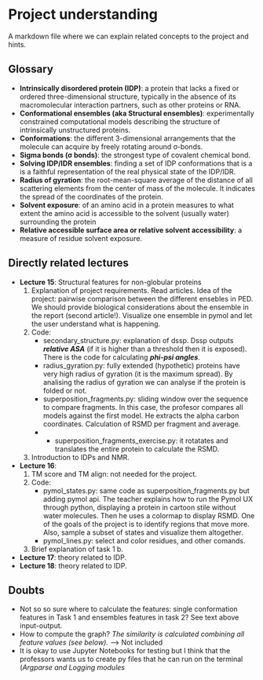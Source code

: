 # Project understanding
A markdown file where we can explain related concepts to the project and hints.

## Glossary
* **Intrinsically disordered protein (IDP)**: a protein that lacks a fixed or ordered three-dimensional structure, typically in the absence of its macromolecular interaction partners, such as other proteins or RNA.
* **Conformational ensembles (aka Structural ensembles)**: experimentally constrained computational models describing the structure of intrinsically unstructured proteins.
* **Conformations**: the different 3-dimensional arrangements that the molecule can acquire by freely rotating around σ-bonds.
* **Sigma bonds (σ bonds)**: the strongest type of covalent chemical bond.
* **Solving IDP/IDR ensembles**: finding a set of IDP conformations that is a is a faithful representation of the real physical state of the IDP/IDR.
* **Radius of gyration**: the root-mean-square average of the distance of all scattering elements from the center of mass of the molecule. It indicates the spread of the coordinates of the protein.
* **Solvent exposure**: of an amino acid in a protein measures to what extent the amino acid is accessible to the solvent (usually water) surrounding the protein
* **Relative accessible surface area or relative solvent accessibility**: a measure of residue solvent exposure.

## Directly related lectures
* **Lecture 15**: Structural features for non-globular proteins
  1. Explanation of project requirements. Read articles. Idea of the project: pairwise comparison between the different ensebles in PED. We should provide biological considerations about the ensemble in the report (second article!). Visualize one ensemble in pymol and let the user understand what is happening.
  2. Code:
      *  secondary_structure.py: explanation of dssp. Dssp outputs ***relative ASA*** (if it is higher than a threshold then it is exposed). There is the code for calculating ***phi-psi angles***.
      * radius_gyration.py: fully extended (hypothetic) proteins have very high radius of gyration (it is the maximum spread). By analising the radius of gyration we can analyse if the protein is folded or not.
      * superposition_fragments.py: sliding window over the sequence to compare fragments. In this case, the profesor compares all models against the first model. He extracts the alpha carbon coordinates. Calculation of RSMD per fragment and average.
      * * superposition_fragments_exercise.py: it rotatates and translates the entire protein to calculate the RSMD.
  3. Introduction to IDPs and NMR.
* **Lecture 16**: 
  1. TM score and TM align: not needed for the project.
  2. Code:
      * pymol_states.py: same code as superposition_fragments.py but adding pymol api. The teacher explains how to run the Pymol UX through python, displaying a protein in cartoon stile without water molecules. Then he uses a colormap to display RSMD. One of the goals of the project is to identify regions that move more. Also, sample a subset of states and visualize them altogether.
      * pymol_lines.py: select and color residues, and other comands. 
  3. Brief explanation of task 1 b.
* **Lecture 17**: theory related to IDP.
* **Lecture 18**: theory related to IDP.

## Doubts
* Not so so sure where to calculate the features: single conformation features in Task 1 and ensembles features in task 2? See text above input-output.
* How to compute the graph? *The similarity is calculated combining all feature values (see below).* --> Not included
* It is okay to use Jupyter Notebooks for testing but I think that the professors wants us to create py files that he can run on the terminal (*Argparse and Logging modules*
